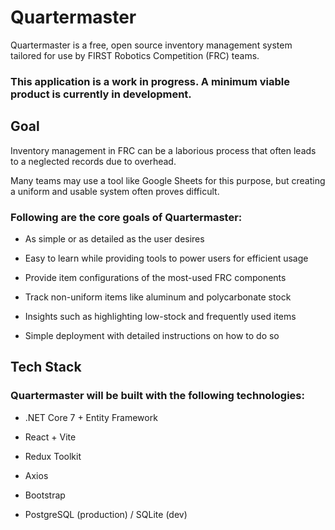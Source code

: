 # Quartermaster
Quartermaster is a free, open source inventory management system tailored for use by FIRST Robotics Competition (FRC) teams.

### This application is a work in progress. A minimum viable product is currently in development. 

## Goal
Inventory management in FRC can be a laborious process that often leads to a neglected records due to overhead.

Many teams may use a tool like Google Sheets for this purpose, but creating a uniform and usable system often proves difficult.

### Following are the core goals of Quartermaster:
- As simple or as detailed as the user desires

- Easy to learn while providing tools to power users for efficient usage

- Provide item configurations of the most-used FRC components

- Track non-uniform items like aluminum and polycarbonate stock

- Insights such as highlighting low-stock and frequently used items

- Simple deployment with detailed instructions on how to do so

## Tech Stack
### Quartermaster will be built with the following technologies:
- .NET Core 7 + Entity Framework

- React + Vite

- Redux Toolkit

- Axios

- Bootstrap

- PostgreSQL (production) / SQLite (dev)
